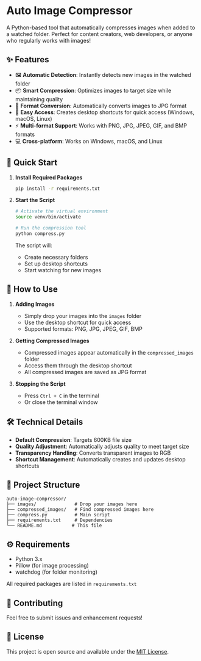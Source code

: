 # Auto Image Compressor

A Python-based tool that automatically compresses images when added to a watched folder. Perfect for content creators, web developers, or anyone who regularly works with images!

## ✨ Features

- 🖼️ **Automatic Detection**: Instantly detects new images in the watched folder
- 📦 **Smart Compression**: Optimizes images to target size while maintaining quality
- 🔄 **Format Conversion**: Automatically converts images to JPG format
- 🚀 **Easy Access**: Creates desktop shortcuts for quick access (Windows, macOS, Linux)
- ⚡ **Multi-format Support**: Works with PNG, JPG, JPEG, GIF, and BMP formats
- 💻 **Cross-platform**: Works on Windows, macOS, and Linux

## 🚀 Quick Start

1. **Install Required Packages**

   ```bash
   pip install -r requirements.txt
   ```

2. **Start the Script**

   ```bash
   # Activate the virtual environment
   source venv/bin/activate

   # Run the compression tool
   python compress.py
   ```

   The script will:

   - Create necessary folders
   - Set up desktop shortcuts
   - Start watching for new images

## 📁 How to Use

1. **Adding Images**

   - Simply drop your images into the `images` folder
   - Use the desktop shortcut for quick access
   - Supported formats: PNG, JPG, JPEG, GIF, BMP

2. **Getting Compressed Images**

   - Compressed images appear automatically in the `compressed_images` folder
   - Access them through the desktop shortcut
   - All compressed images are saved as JPG format

3. **Stopping the Script**
   - Press `Ctrl + C` in the terminal
   - Or close the terminal window

## 🛠️ Technical Details

- **Default Compression**: Targets 600KB file size
- **Quality Adjustment**: Automatically adjusts quality to meet target size
- **Transparency Handling**: Converts transparent images to RGB
- **Shortcut Management**: Automatically creates and updates desktop shortcuts

## 📂 Project Structure

```
auto-image-compressor/
├── images/              # Drop your images here
├── compressed_images/   # Find compressed images here
├── compress.py          # Main script
├── requirements.txt     # Dependencies
└── README.md           # This file
```

## ⚙️ Requirements

- Python 3.x
- Pillow (for image processing)
- watchdog (for folder monitoring)

All required packages are listed in `requirements.txt`

## 🤝 Contributing

Feel free to submit issues and enhancement requests!

## 📝 License

This project is open source and available under the [MIT License](LICENSE).
